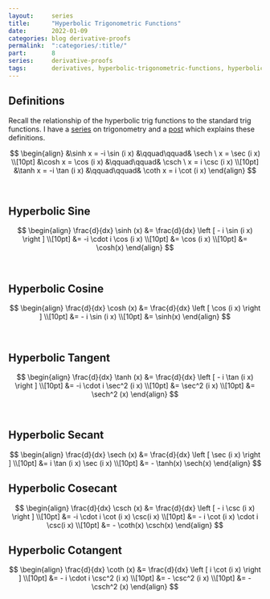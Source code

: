 ```yaml
---
layout:     series
title:      "Hyperbolic Trigonometric Functions"
date:       2022-01-09
categories: blog derivative-proofs
permalink:  ":categories/:title/"
part:       8
series:     derivative-proofs
tags:       derivatives, hyperbolic-trigonometric-functions, hyperbolic-trigonometry
---
```


## Definitions

Recall the relationship of the hyperbolic trig functions to the standard trig functions. I have a [series](/blog/trigonometry/) on trigonometry and a [post](/blog/trigonometry/hyperbolic-trig-functions/) which explains these definitions.

$$
\begin{align}
    &\sinh x = -i \sin (i x) &\qquad\qquad& \sech \ x = \sec (i x) \\[10pt]
    &\cosh x = \cos (i x) &\qquad\qquad& \csch \ x = i \csc (i x) \\[10pt]
    &\tanh x = -i \tan (i x) &\qquad\qquad& \coth x = i \cot (i x)
\end{align}
$$

<br>

## Hyperbolic Sine

$$
\begin{align}
    \frac{d}{dx} \sinh (x)
    &= \frac{d}{dx} \left [ - i \sin (i x) \right ] \\[10pt]
    &= -i \cdot i \cos (i x) \\[10pt]
    &= \cos (i x) \\[10pt]
    &= \cosh(x)
\end{align}
$$

<br>

## Hyperbolic Cosine

$$
\begin{align}
    \frac{d}{dx} \cosh (x)
    &= \frac{d}{dx} \left [ \cos (i x) \right ] \\[10pt]
    &= - i \sin (i x) \\[10pt]
    &= \sinh(x)
\end{align}
$$

<br>

## Hyperbolic Tangent

$$
\begin{align}
    \frac{d}{dx} \tanh (x)
    &= \frac{d}{dx} \left [ - i \tan (i x) \right ] \\[10pt]
    &= -i \cdot i \sec^2 (i x) \\[10pt]
    &= \sec^2 (i x) \\[10pt]
    &= \sech^2 (x)
\end{align}
$$

<br>

## Hyperbolic Secant

$$
\begin{align}
    \frac{d}{dx} \sech (x)
    &= \frac{d}{dx} \left [ \sec (i x) \right ] \\[10pt]
    &= i \tan (i x) \sec (i x) \\[10pt]
    &= - \tanh(x) \sech(x)
\end{align}
$$

## Hyperbolic Cosecant

$$
\begin{align}
    \frac{d}{dx} \csch (x)
    &= \frac{d}{dx} \left [ - i \csc (i x) \right ] \\[10pt]
    &= -i \cdot i \cot (i x) \csc(i x) \\[10pt]
    &= - i \cot (i x) \cdot i \csc(i x) \\[10pt]
    &= - \coth(x) \csch(x)
\end{align}
$$

## Hyperbolic Cotangent

$$
\begin{align}
    \frac{d}{dx} \coth (x)
    &= \frac{d}{dx} \left [ i \cot (i x) \right ] \\[10pt]
    &= - i \cdot i \csc^2 (i x) \\[10pt]
    &= - \csc^2 (i x) \\[10pt]
    &= - \csch^2 (x)
\end{align}
$$